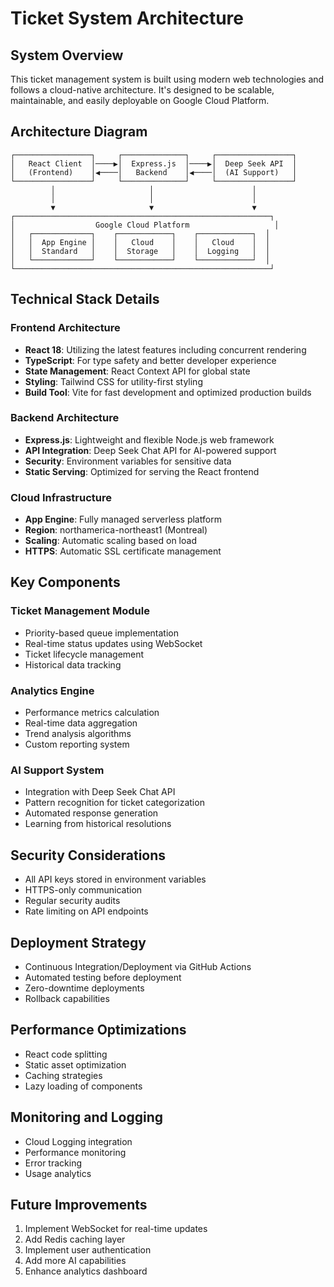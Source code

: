 # Ticket System Architecture

## System Overview
This ticket management system is built using modern web technologies and follows a cloud-native architecture. It's designed to be scalable, maintainable, and easily deployable on Google Cloud Platform.

## Architecture Diagram
```
┌─────────────────┐     ┌──────────────┐     ┌─────────────────┐
│   React Client  │────▶│  Express.js  │────▶│  Deep Seek API  │
│   (Frontend)    │◀────│   Backend    │◀────│  (AI Support)   │
└─────────────────┘     └──────────────┘     └─────────────────┘
         │                     │                      │
         │                     │                      │
         ▼                     ▼                      ▼
┌─────────────────────────────────────────────────────────┐
│                  Google Cloud Platform                   │
│   ┌─────────────┐    ┌────────────┐    ┌────────────┐  │
│   │  App Engine │    │   Cloud    │    │   Cloud    │  │
│   │  Standard   │    │  Storage   │    │  Logging   │  │
│   └─────────────┘    └────────────┘    └────────────┘  │
└─────────────────────────────────────────────────────────┘
```

## Technical Stack Details

### Frontend Architecture
- **React 18**: Utilizing the latest features including concurrent rendering
- **TypeScript**: For type safety and better developer experience
- **State Management**: React Context API for global state
- **Styling**: Tailwind CSS for utility-first styling
- **Build Tool**: Vite for fast development and optimized production builds

### Backend Architecture
- **Express.js**: Lightweight and flexible Node.js web framework
- **API Integration**: Deep Seek Chat API for AI-powered support
- **Security**: Environment variables for sensitive data
- **Static Serving**: Optimized for serving the React frontend

### Cloud Infrastructure
- **App Engine**: Fully managed serverless platform
- **Region**: northamerica-northeast1 (Montreal)
- **Scaling**: Automatic scaling based on load
- **HTTPS**: Automatic SSL certificate management

## Key Components

### Ticket Management Module
- Priority-based queue implementation
- Real-time status updates using WebSocket
- Ticket lifecycle management
- Historical data tracking

### Analytics Engine
- Performance metrics calculation
- Real-time data aggregation
- Trend analysis algorithms
- Custom reporting system

### AI Support System
- Integration with Deep Seek Chat API
- Pattern recognition for ticket categorization
- Automated response generation
- Learning from historical resolutions

## Security Considerations
- All API keys stored in environment variables
- HTTPS-only communication
- Regular security audits
- Rate limiting on API endpoints

## Deployment Strategy
- Continuous Integration/Deployment via GitHub Actions
- Automated testing before deployment
- Zero-downtime deployments
- Rollback capabilities

## Performance Optimizations
- React code splitting
- Static asset optimization
- Caching strategies
- Lazy loading of components

## Monitoring and Logging
- Cloud Logging integration
- Performance monitoring
- Error tracking
- Usage analytics

## Future Improvements
1. Implement WebSocket for real-time updates
2. Add Redis caching layer
3. Implement user authentication
4. Add more AI capabilities
5. Enhance analytics dashboard
